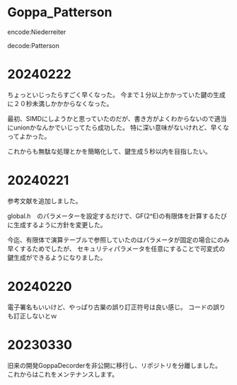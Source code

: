 # Goppa_Patterson

encode:Niederreiter

decode:Patterson

# 20240222
ちょっといじったらすごく早くなった。
今まで１分以上かかっていた鍵の生成に２０秒未満しかかからなくなった。

最初、SIMDにしようかと思っていたのだが、書き方がよくわからないので適当にunionかなんかでいじってたら成功した。
特に深い意味がないけれど、早くなってよかった。

これからも無駄な処理とかを簡略化して、鍵生成５秒以内を目指したい。

# 20240221
参考文献を追加しました。

global.h　のパラメーターを設定するだけで、GF(2^E)の有限体を計算するたびに生成するように方針を変更した。

今迄、有限体で演算テーブルで参照していたのはパラメータが固定の場合にのみ早くするためでしたが、
セキュリティパラメータを任意にすることで可変式の鍵生成ができるようになりました。

# 20240220
電子署名もいいけど、やっぱり古巣の誤り訂正符号は良い感じ。
コードの誤りも訂正しないとｗ

# 20230330

旧来の開発GoppaDecorderを非公開に移行し、リポジトリを分離しました。  
これからはこれをメンテナンスします。
